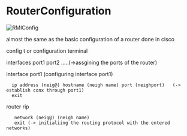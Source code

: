 # RouterConfiguration

![RMIConfig](https://github.com/mariaafara/VirtualRouterConfiguration/tree/master/VirtualRouterConfiguration/src/image/RmiConfiguration.png)

almost the same as the basic configuration of a router done in cisco

config t or configuration terminal

interfaces port1 port2 .....(->assgining the ports of the router)

interface port1 (configuring interface port1)

      ip address (neig@) hostname (neigh name) port (neighport)   (-> establish conx through port1)
      exit
      
router rip

       network (neig@) (neigh name)
       exit (-> initialiing the routing protocol with the entered networks)
